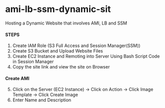 # ami-lb-ssm-dynamic-sit
Hosting a Dynamic Website that involves AMI, LB and SSM
#### STEPS
1. Create IAM Role (S3 Full Access and Session Manager(SSM))
2. Create S3 Bucket and Upload Website Files
3. Create EC2 Instance and Remoting into Server Using Bash Script Code in Session Manager 
4. Copy the site link and view the site on Browser
  #### Create AMI
5. Click on the Server (EC2 Instance) -> Click on Action -> Click Image Template -> Click Create Image
6. Enter Name and Description
